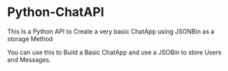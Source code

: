 # Python-ChatAPI
This Is a Python API to Create a very basic ChatApp using JSONBin as a storage Method

You can use this to Build a Basic ChatApp and use a JSOBin to store Users and Messages.
